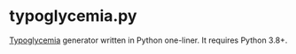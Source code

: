 # typoglycemia.py
[Typoglycemia]( https://en.wikipedia.org/wiki/Typoglycemia ) generator written in Python one-liner.
It requires Python 3.8+.
